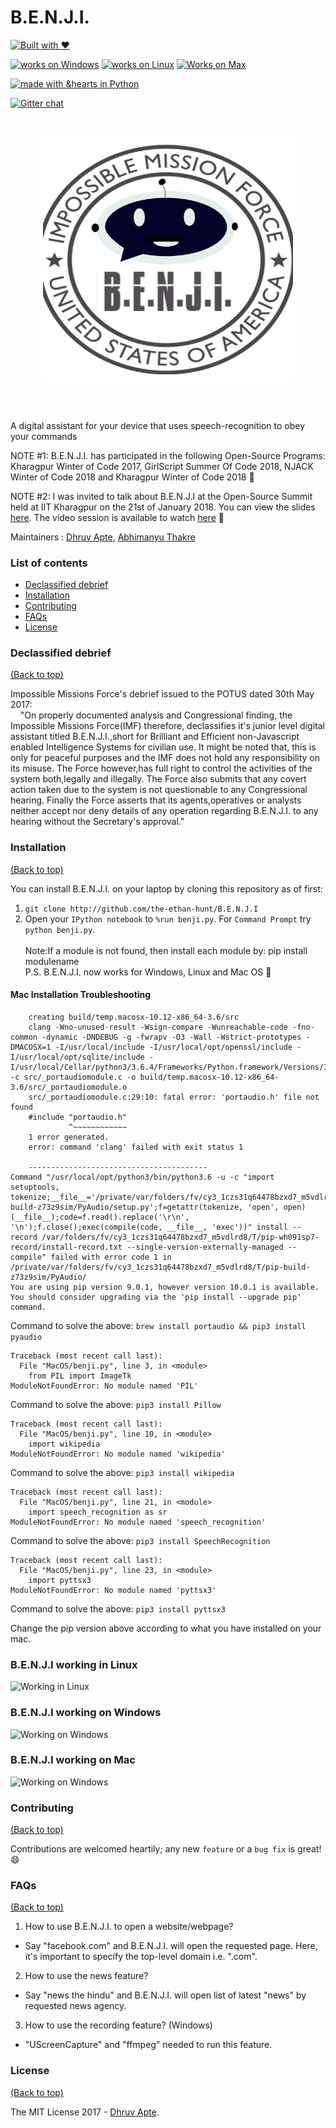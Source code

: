 # B.E.N.J.I.

[![Built with ❤](https://forthebadge.com/images/badges/built-with-love.svg)](https://forthebadge.com/#)

[![works on Windows](https://img.shields.io/badge/works%20on-Windows-blue.svg)](http://shields.io/#your-badge)
[![works on Linux](https://img.shields.io/badge/works%20on-Linux-green.svg)](http://shields.io/#your-badge)
[![Works on Max](https://img.shields.io/badge/works%20on-Mac-yellow.svg)](http://shields.io/#your-badge)


[![made with &hearts in Python](https://img.shields.io/badge/made%20with%20%E2%9D%A4%20in-Python-red.svg)](http://shields.io/#your-badge)

[![Gitter chat](https://badges.gitter.im/gitterHQ/gitter.png)](https://gitter.im/B-E-N-J-I/Lobby)


<h1 align="center">
	<img width="400" src="https://raw.githubusercontent.com/the-ethan-hunt/B.E.N.J.I./master/benji_final.ico">
	<br>
	<br>
</h1>

A digital assistant for your device that uses speech-recognition to obey your commands

NOTE #1: B.E.N.J.I. has participated in the following Open-Source Programs: Kharagpur Winter of Code 2017, GirlScript Summer Of Code 2018, NJACK Winter of Code 2018 and Kharagpur Winter of Code 2018 :tada:

NOTE #2: I was invited to talk about B.E.N.J.I at the Open-Source Summit held at IIT Kharagpur on the 21st of January 2018. You can view the slides [here](https://github.com/the-ethan-hunt/B.E.N.J.I./blob/master/OSS_IIT_KGP_Dhruv_Apte.pdf). The video session is available to watch [here](https://www.youtube.com/watch?v=dydyiqR49KE&list=PLzumvJj1-3nDRq6Le2bFSmbtz0g7CppKb&index=11) :tada:

Maintainers : [Dhruv Apte](https://github.com/the-ethan-hunt), [Abhimanyu Thakre](https://github.com/abhimanyuthakre)

### List of contents

- [Declassified debrief](#declassified-debrief)
- [Installation](#installation)
- [Contributing](#contributing)
- [FAQs](#faqs)
- [License](#license)

### Declassified debrief

[(Back to top)](#list-of-contents)

<p>Impossible Missions Force's debrief issued to the POTUS dated 30th May 2017:<br>
&nbsp;&nbsp;&nbsp; "On properly documented analysis and Congressional finding, the Impossible Missions Force(IMF) therefore, declassifies it's junior level digital assistant titled B.E.N.J.I.,short for Brilliant and Efficient non-Javascript enabled Intelligence Systems for civilian use. It might be noted that, this is only for peaceful purposes and the IMF does not hold any responsibility on its misuse. The Force however,has full right to control the activities of the system both,legally and illegally. The Force also submits that any covert action taken due to the system is not questionable to any Congressional hearing. Finally the Force asserts that its agents,operatives or analysts neither accept nor deny details of any operation regarding B.E.N.J.I. to any hearing without the Secretary's approval."
</p>

### Installation

[(Back to top)](#list-of-contents)

You can install B.E.N.J.I. on your laptop by cloning this repository as of first:
1. `git clone http://github.com/the-ethan-hunt/B.E.N.J.I`
2. Open your `IPython notebook` to `%run benji.py`. For `Command Prompt` try `python benji.py`. <br><br>
Note:If a module is not found, then install each module by: pip install modulename<br>
P.S. B.E.N.J.I. now works for Windows, Linux and Mac OS :tada:

#### Mac Installation Troubleshooting

````
    creating build/temp.macosx-10.12-x86_64-3.6/src
    clang -Wno-unused-result -Wsign-compare -Wunreachable-code -fno-common -dynamic -DNDEBUG -g -fwrapv -O3 -Wall -Wstrict-prototypes -DMACOSX=1 -I/usr/local/include -I/usr/local/opt/openssl/include -I/usr/local/opt/sqlite/include -I/usr/local/Cellar/python3/3.6.4/Frameworks/Python.framework/Versions/3.6/include/python3.6m -c src/_portaudiomodule.c -o build/temp.macosx-10.12-x86_64-3.6/src/_portaudiomodule.o
    src/_portaudiomodule.c:29:10: fatal error: 'portaudio.h' file not found
    #include "portaudio.h"
             ^~~~~~~~~~~~~
    1 error generated.
    error: command 'clang' failed with exit status 1

    ----------------------------------------
Command "/usr/local/opt/python3/bin/python3.6 -u -c "import setuptools, tokenize;__file__='/private/var/folders/fv/cy3_1czs31q64478bzxd7_m5vdlrd8/T/pip-build-z73z9sim/PyAudio/setup.py';f=getattr(tokenize, 'open', open)(__file__);code=f.read().replace('\r\n', '\n');f.close();exec(compile(code, __file__, 'exec'))" install --record /var/folders/fv/cy3_1czs31q64478bzxd7_m5vdlrd8/T/pip-wh091sp7-record/install-record.txt --single-version-externally-managed --compile" failed with error code 1 in /private/var/folders/fv/cy3_1czs31q64478bzxd7_m5vdlrd8/T/pip-build-z73z9sim/PyAudio/
You are using pip version 9.0.1, however version 10.0.1 is available.
You should consider upgrading via the 'pip install --upgrade pip' command.
````
Command to solve the above: ```brew install portaudio && pip3 install pyaudio```

```
Traceback (most recent call last):
  File "MacOS/benji.py", line 3, in <module>
    from PIL import ImageTk
ModuleNotFoundError: No module named 'PIL'
```
Command to solve the above: ```pip3 install Pillow```

```
Traceback (most recent call last):
  File "MacOS/benji.py", line 10, in <module>
    import wikipedia
ModuleNotFoundError: No module named 'wikipedia'
```
Command to solve the above: ```pip3 install wikipedia```

```
Traceback (most recent call last):
  File "MacOS/benji.py", line 21, in <module>
    import speech_recognition as sr
ModuleNotFoundError: No module named 'speech_recognition'
```
Command to solve the above: ```pip3 install SpeechRecognition```

```
Traceback (most recent call last):
  File "MacOS/benji.py", line 23, in <module>
    import pyttsx3
ModuleNotFoundError: No module named 'pyttsx3'
```
Command to solve the above: ```pip3 install pyttsx3```

Change the pip version above according to what you have installed on your mac.

### B.E.N.J.I working in Linux
![Working in Linux](working-benjion-linux.gif)

### B.E.N.J.I working on Windows
![Working on Windows](working-benji-windows.gif)

### B.E.N.J.I working on Mac
![Working on Windows](working-benji-mac.gif)

### Contributing

[(Back to top)](#list-of-contents)

Contributions are welcomed heartily; any new `feature` or a `bug fix` is great! :smile: <br>

### FAQs

[(Back to top)](#list-of-contents)

1. How to use B.E.N.J.I. to open a website/webpage?
* Say "facebook.com" and B.E.N.J.I. will open the requested page. Here, it's important to specify the top-level domain i.e. ".com".
2. How to use the news feature?
* Say "news the hindu" and B.E.N.J.I. will open list of latest "news" by requested news agency.
3. How to use the recording feature? (Windows)
* "UScreenCapture" and "ffmpeg" needed to run this feature.   

### License

[(Back to top)](#list-of-contents)

The MIT License 2017 - [Dhruv Apte](http://github.com/the-ethan-hunt/).
